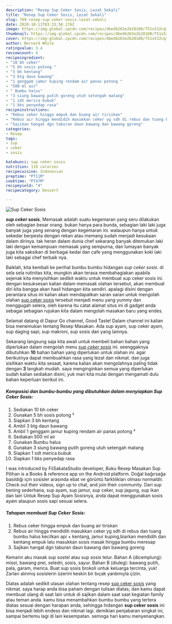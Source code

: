 ```yaml
---
description: "Resep Sup Ceker Sosis, Lezat Sekali"
title: "Resep Sup Ceker Sosis, Lezat Sekali"
slug: 769-resep-sup-ceker-sosis-lezat-sekali
date: 2020-10-11T03:33:58.176Z
image: https://img-global.cpcdn.com/recipes/dbedb263e2b28100/751x532cq70/sup-ceker-sosis-foto-resep-utama.jpg
thumbnail: https://img-global.cpcdn.com/recipes/dbedb263e2b28100/751x532cq70/sup-ceker-sosis-foto-resep-utama.jpg
cover: https://img-global.cpcdn.com/recipes/dbedb263e2b28100/751x532cq70/sup-ceker-sosis-foto-resep-utama.jpg
author: Bernard White
ratingvalue: 3.4
reviewcount: 4
recipeingredient:
- "10 bh ceker"
- "5 bh sosis potong "
- "3 bh kentang"
- "3 btg daun bawang"
- "1 genggam jamur kuping rendam air panas potong "
- "500 ml air"
- " Bumbu halus"
- "3 siung bawang putih goreng utuh setengah matang"
- "1 sdt merica bubuk"
- "1 bks penyedap rasa"
recipeinstructions:
- "Rebus ceker hingga empuk dan buang air tiriskan"
- "Rebus air hingga mendidih masukkan ceker yg sdh di rebus dan tuang bumbu halus kecilkan api + kentang, jamur kuping,biarkan mendidih dan kentang empuk lalu masukkan sosis masak hingga bumbu meresap"
- "Sajikan hangat dgn taburan daun bawang dan bawang goreng"
categories:
- Resep
tags:
- sup
- ceker
- sosis

katakunci: sup ceker sosis 
nutrition: 119 calories
recipecuisine: Indonesian
preptime: "PT11M"
cooktime: "PT47M"
recipeyield: "4"
recipecategory: Dessert

---
```



![Sup Ceker Sosis](https://img-global.cpcdn.com/recipes/dbedb263e2b28100/751x532cq70/sup-ceker-sosis-foto-resep-utama.jpg)

<b><i>sup ceker sosis</i></b>, Memasak adalah suatu kegemaran yang seru dilakukan oleh sebagian besar orang. bukan hanya para bunda, sebagian laki laki juga banyak juga yang senang dengan kegemaran ini. walaupun hanya untuk sekedar berpesta dengan rekan atau memang sudah menjadi kesukaan dalam dirinya. tak heran dalam dunia chef sekarang banyak ditemukan laki laki dengan kemampuan memasak yang sempurna, dan lumayan banyak juga kita saksikan di berbagai kedai dan cafe yang menggunakan koki laki laki sebagai chef terbaik nya.

Baiklah, kita kembali ke perihal bumbu bumbu hidangan <i>sup ceker sosis</i>. di sela sela rutinitas kita, mungkin akan terasa membahagiakan apabila sejenak kita menyisihkan sedikit waktu untuk membuat sup ceker sosis ini. dengan kesuksesan kalian dalam memasak olahan tersebut, akan membuat diri kita bangga akan hasil hidangan kita sendiri. apalagi disini dengan perantara situs ini kalian akan mendapatkan saran saran untuk mengolah olahan <u>sup ceker sosis</u> tersebut menjadi menu yang yummy dan menggugah selera, oleh karena itu catat alamat situs ini di gadget anda sebagai sebagian rujukan kita dalam mengolah masakan baru yang endes.

Selamat datang di Dapur Go channel, Good Taste! Dalam channel ini kalian bisa menemukan tentang Resep Masakan. Ada sup ayam, sup ceker ayam, sup daging sapi, sup makroni, sup sosis dan yang lainnya.


Sekarang langsung saja kita awali untuk membeli bahan bahan yang diperlukan dalam mengolah menu <u><i>sup ceker sosis</i></u> ini. seenggaknya dibutuhkan <b>10</b> bahan bahan yang diperlukan untuk olahan ini. agar berikutnya dapat membuahkan rasa yang lezat dan nikmat. dan juga sisihkan waktu kita sesaat, karena kalian akan mengolahnya paling tidak dengan <b>3</b> langkah mudah. saya menginginkan semua yang diperlukan sudah kalian sediakan disini, yuk mari kita mulai dengan mengamati dulu bahan keperluan berikut ini.

<!--inarticleads1-->

##### Komposisi dan bumbu-bumbu yang dibutuhkan dalam menyiapkan Sup Ceker Sosis:

1. Sediakan 10 bh ceker
1. Gunakan 5 bh sosis potong ²
1. Siapkan 3 bh kentang
1. Ambil 3 btg daun bawang
1. Ambil 1 genggam jamur kuping rendam air panas potong ²
1. Sediakan 500 ml air
1. Gunakan  Bumbu halus
1. Gunakan 3 siung bawang putih goreng utuh setengah matang
1. Siapkan 1 sdt merica bubuk
1. Siapkan 1 bks penyedap rasa


I was introduced by FiiSakataStudio developer, Buku Resep Masakan Sup Pilihan is a Books &amp; reference app on the Android platform. Doğal bağırsağa basıldığı için sosisler arasında ebat ve görüntü farklılıkları olması normaldir. Check out their videos, sign up to chat, and join their community. Dari sup bening sederhana, sup ayam, sup jamur, sup ceker, sup jagung, sup ikan dan lain Untuk Resep Sup Ayam Sosisnya, anda dapat menggunakan sosis ayam ataupun sosis sapi sesuai selera. 

<!--inarticleads2-->

##### Tahapan membuat Sup Ceker Sosis:

1. Rebus ceker hingga empuk dan buang air tiriskan
1. Rebus air hingga mendidih masukkan ceker yg sdh di rebus dan tuang bumbu halus kecilkan api + kentang, jamur kuping,biarkan mendidih dan kentang empuk lalu masukkan sosis masak hingga bumbu meresap
1. Sajikan hangat dgn taburan daun bawang dan bawang goreng


Kemarin aku masak sup sostel atau sup sosis telur. Bahan A (dicemplung): misoi, bawang prei, seledri, sosis, sayur. Bahan B (diuleg): bawang putih, pala, garam, merica. Buat sup sosis brokoli untuk keluarga tercinta, yuk! Zarları alınmış sosislerin üzerini keskin bir bıçak yardımıyla çizin. 

Diatas adalah sedikit ulasan olahan tentang resep <u>sup ceker sosis</u> yang nikmat. saya harap anda bisa paham dengan tulisan diatas, dan kamu dapat membuat ulang di saat lain untuk di sajikan dalam saat saat kegiatan family atau teman anda. kamu bisa menambahkan bumbu bumbu yang tertera diatas sesuai dengan harapan anda, sehingga hidangan <b>sup ceker sosis</b> ini bisa menjadi lebih endess dan nikmat lagi. demikian penjabaran singkat ini, sampai bertemu lagi di lain kesempatan. semoga hari kamu menyenangkan.
